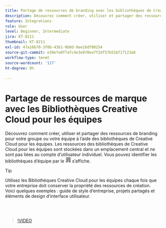```yaml
---
title: Partage de ressources de branding avec les bibliothèques de Creative Cloud pour les équipes
description: Découvrez comment créer, utiliser et partager des ressources de branding pour votre groupe ou votre équipe à l’aide des bibliothèques de Creative Cloud pour les équipes
feature: Integrations
role: User
level: Beginner, Intermediate
jira: KT-8211
thumbnail: KT-8211
exl-id: 47a16b70-3f0b-43b1-9b0d-9ee18df00254
source-git-commit: e39efe0f7afc4e3e970ea7f2df57b51bf17123a6
workflow-type: tm+mt
source-wordcount: '117'
ht-degree: 0%

---
```


# Partage de ressources de marque avec les Bibliothèques Creative Cloud pour les équipes

Découvrez comment créer, utiliser et partager des ressources de branding pour votre groupe ou votre équipe à l’aide des bibliothèques de Creative Cloud pour les équipes. Les ressources des bibliothèques de Creative Cloud pour les équipes sont stockées dans un emplacement central et ne sont pas liées au compte d’utilisateur individuel. Vous pouvez identifier les bibliothèques d’équipe par le ![image de construction](assets/Smock_Building_18_N.png) s’affiche.

>[!TIP]
>
>Utilisez les Bibliothèques Creative Cloud pour les équipes chaque fois que votre entreprise doit conserver la propriété des ressources de création. Voici quelques exemples : guide de style d’entreprise, projets partagés et éléments de design d’interface utilisateur.

<br> 

>[!VIDEO](https://video.tv.adobe.com/v/335333?hidetitle=true)
